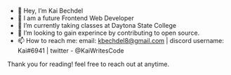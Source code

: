 - 👋 Hey, I’m Kai Bechdel
- 👀 I am a future Frontend Web Developer 
- 🌱 I’m currently taking classes at Daytona State College
- 💞️ I’m looking to gain experince by contributing to open source.
- 📫 How to reach me: email: kbechdel8@gmail.com | discord username: Kai#6941 | twitter - @KaiWritesCode

Thank you for reading! feel free to reach out at anytime.

